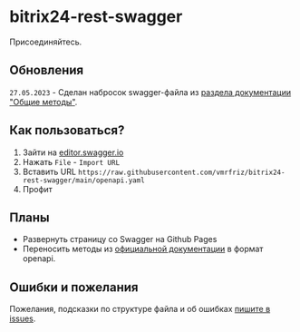 # bitrix24-rest-swagger
Присоединяйтесь. 

## Обновления
`27.05.2023` - Сделан набросок swagger-файла из [раздела документации "Общие методы"](https://dev.1c-bitrix.ru/rest_help/general/index.php).

## Как пользоваться?
1. Зайти на [editor.swagger.io](https://editor.swagger.io/)
2. Нажать `File` - `Import URL`
3. Вставить URL `https://raw.githubusercontent.com/vmrfriz/bitrix24-rest-swagger/main/openapi.yaml`
4. Профит

## Планы
- Развернуть страницу со Swagger на Github Pages
- Переносить методы из [официальной документации](https://dev.1c-bitrix.ru/rest_help/general/index.php) в формат openapi.

## Ошибки и пожелания
Пожелания, подсказки по структуре файла и об ошибках [пишите в issues](https://github.com/vmrfriz/bitrix24-rest-swagger/pulls).
